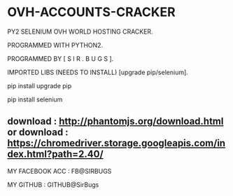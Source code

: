 # OVH-ACCOUNTS-CRACKER

PY2 SELENIUM OVH WORLD HOSTING CRACKER.

PROGRAMMED WITH PYTHON2.

PROGRAMMED BY [ S I R . B U G S ].

IMPORTED LIBS (NEEDS TO INSTALL) [upgrade pip/selenium].

$$$$$$$$$$$$$$$$$$$$$$$$$$$$$$$$$$$$$$$$$$$$

pip install upgrade pip

pip install selenium

$$$$$$$$$$$$$$$$$$$$$$$$$$$$$$$$$$$$$$$$$$$$

download : http://phantomjs.org/download.html
or download : https://chromedriver.storage.googleapis.com/index.html?path=2.40/
---------------------------------------------
MY FACEBOOK ACC : FB@SIRBUGS

MY GITHUB : GITHUB@SirBugs

